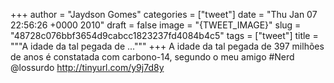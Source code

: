 
+++
author = "Jaydson Gomes"
categories = ["tweet"]
date = "Thu Jan 07 22:56:26 +0000 2010"
draft = false
image = "{TWEET_IMAGE}"
slug = "48728c076bbf3654d9cabcc1823237fd4084b4c5"
tags = ["tweet"]
title = """A idade da tal pegada de ..."""
+++
A idade da tal pegada de 397 milhões de anos é constatada com carbono-14, segundo o meu amigo #Nerd @lossurdo http://tinyurl.com/y9j7d8y
